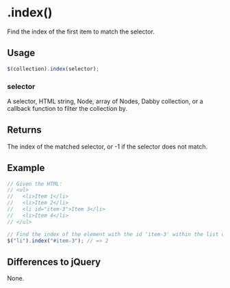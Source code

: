# .index()
Find the index of the first item to match the selector.

## Usage
```javascript
$(collection).index(selector);
```

### selector
A selector, HTML string, Node, array of Nodes, Dabby collection, or a callback function to filter the collection by.

## Returns
The index of the matched selector, or -1 if the selector does not match.

## Example
```javascript
// Given the HTML:
// <ul>
//   <li>Item 1</li>
//   <li>Item 2</li>
//   <li id="item-3">Item 3</li>
//   <li>Item 4</li>
// </ul>

// Find the index of the element with the id 'item-3' within the list of all <li> elements
$("li").index("#item-3"); // => 2
```

## Differences to jQuery
None.